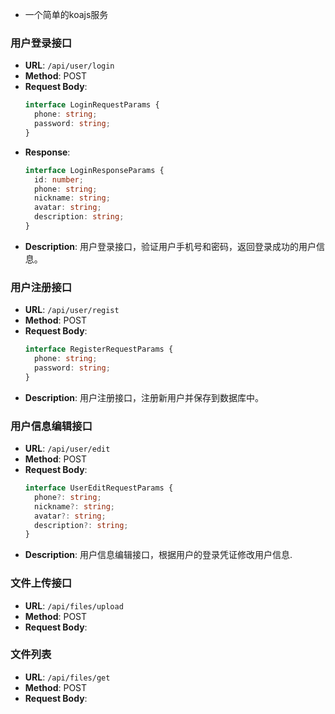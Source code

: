 - 一个简单的koajs服务

### 用户登录接口

- **URL**: `/api/user/login`
- **Method**: POST
- **Request Body**:
  ```typescript
  interface LoginRequestParams {
    phone: string;
    password: string;
  }
  ```
- **Response**:
  ```typescript
  interface LoginResponseParams {
    id: number;
    phone: string;
    nickname: string;
    avatar: string;
    description: string;
  }
  ```
- **Description**: 用户登录接口，验证用户手机号和密码，返回登录成功的用户信息。

### 用户注册接口

- **URL**: `/api/user/regist`
- **Method**: POST
- **Request Body**:
  ```typescript
  interface RegisterRequestParams {
    phone: string;
    password: string;
  }
  ```
- **Description**: 用户注册接口，注册新用户并保存到数据库中。

### 用户信息编辑接口

- **URL**: `/api/user/edit`
- **Method**: POST
- **Request Body**:
  ```typescript
  interface UserEditRequestParams {
    phone?: string;
    nickname?: string;
    avatar?: string;
    description?: string;
  }
  ```
- **Description**: 用户信息编辑接口，根据用户的登录凭证修改用户信息.


### 文件上传接口

- **URL**: `/api/files/upload`
- **Method**: POST
- **Request Body**:

### 文件列表

- **URL**: `/api/files/get`
- **Method**: POST
- **Request Body**: